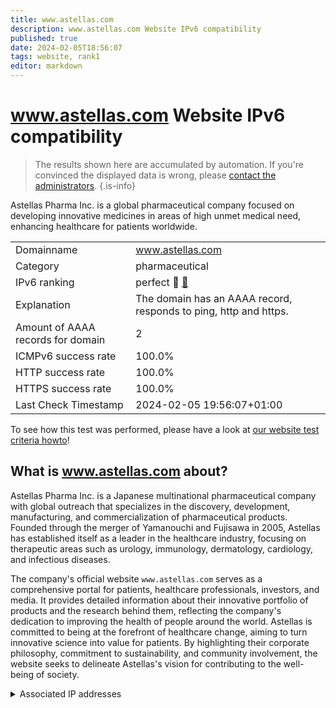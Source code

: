 ```yaml
---
title: www.astellas.com
description: www.astellas.com Website IPv6 compatibility
published: true
date: 2024-02-05T18:56:07
tags: website, rank1
editor: markdown
---
```


# www.astellas.com Website IPv6 compatibility

> The results shown here are accumulated by automation. If you're convinced the displayed data is wrong, please [contact the administrators](/howto/chat). 
{.is-info}

Astellas Pharma Inc. is a global pharmaceutical company focused on developing innovative medicines in areas of high unmet medical need, enhancing healthcare for patients worldwide.


|   |   |
| - | - |
| Domainname | www.astellas.com
| Category | pharmaceutical |
| IPv6 ranking | perfect :1st_place_medal: [🔗](/howto/ranking) |
| Explanation | The domain has an AAAA record, responds to ping, http and https. |
| Amount of AAAA records for domain | 2 |
| ICMPv6 success rate | 100.0%|
| HTTP success rate | 100.0% |
| HTTPS success rate | 100.0% |
| Last Check Timestamp | 2024-02-05 19:56:07+01:00 |

To see how this test was performed, please have a look at [our website test criteria howto](/howto/testcriteria/website)!


## What is www.astellas.com about?
Astellas Pharma Inc. is a Japanese multinational pharmaceutical company with global outreach that specializes in the discovery, development, manufacturing, and commercialization of pharmaceutical products. Founded through the merger of Yamanouchi and Fujisawa in 2005, Astellas has established itself as a leader in the healthcare industry, focusing on therapeutic areas such as urology, immunology, dermatology, cardiology, and infectious diseases.

The company's official website `www.astellas.com` serves as a comprehensive portal for patients, healthcare professionals, investors, and media. It provides detailed information about their innovative portfolio of products and the research behind them, reflecting the company's dedication to improving the health of people around the world. Astellas is committed to being at the forefront of healthcare change, aiming to turn innovative science into value for patients. By highlighting their corporate philosophy, commitment to sustainability, and community involvement, the website seeks to delineate Astellas's vision for contributing to the well-being of society.



<details>
<summary>Associated IP addresses</summary>

2606:4700::6812:1ae0

2606:4700::6812:1be0

</details>
